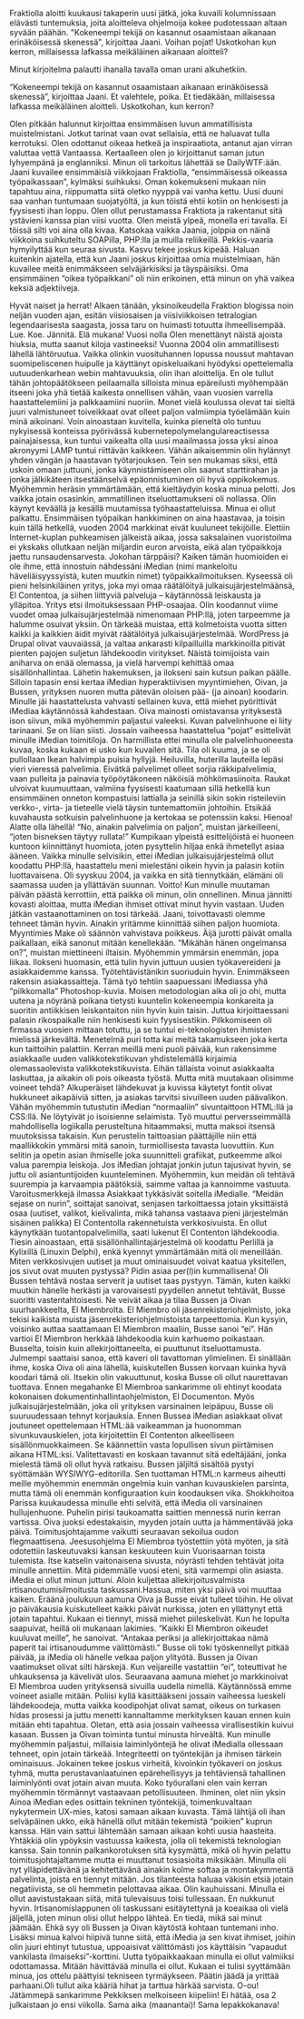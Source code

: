 Fraktiolla aloitti kuukausi takaperin uusi jätkä, joka kuvaili kolumnissaan elävästi tuntemuksia, joita aloitteleva ohjelmoija kokee pudotessaan altaan syvään päähän. "Kokeneempi tekijä on kasannut osaamistaan aikanaan erinäköisessä skenessä", kirjoittaa Jaani. Voihan pojat! Uskotkohan kun kerron, millaisessa lafkassa meikäläinen aikanaan aloitteli?

Minut kirjoitelma palautti ihanalla tavalla oman urani alkuhetkiin.

“Kokeneempi tekijä on kasannut osaamistaan aikanaan erinäköisessä skenessä”, kirjoittaa Jaani. Et valehtele, poika. Et tiedäkään, millaisessa lafkassa meikäläinen aloitteli. Uskotkohan, kun kerron?

Olen pitkään halunnut kirjoittaa ensimmäisen luvun ammatillisista muistelmistani. Jotkut tarinat vaan ovat sellaisia, että ne haluavat tulla kerrotuksi. Olen odottanut oikeaa hetkeä ja inspiraatiota, antanut ajan virran valuttaa vettä Vantaassa. Kertaalleen olen jo kirjoittanut saman jutun lyhyempänä ja englanniksi. Minun oli tarkoitus lähettää se DailyWTF:ään.
Jaani kuvailee ensimmäisiä viikkojaan Fraktiolla, “ensimmäisessä oikeassa työpaikassaan”, kylmäksi suihkuksi. Oman kokemukseni mukaan niin tapahtuu aina, riippumatta siitä oletko nyyppä vai vanha kettu. Uusi duuni saa vanhan tuntumaan suojatyöltä, ja kun töistä ehtii kotiin on henkisesti ja fyysisesti ihan loppu.
Olen ollut perustamassa Fraktiota ja rakentanut sitä ystävieni kanssa pian viisi vuotta. Olen meistä ylpeä, monella eri tavalla. Ei töissä silti voi aina olla kivaa. Katsokaa vaikka Jaania, jolppia on näinä viikkoina suihkuteltu SOAPilla, PHP:lla ja muilla reliikeillä. Pekkis-vaaria hymyilyttää kun seuraa sivusta. Kasvu tekee joskus kipeää.
Haluan kuitenkin ajatella, että kun Jaani joskus kirjoittaa omia muistelmiaan, hän kuvailee meitä enimmäkseen selväjärkisiksi ja täyspäisiksi. Oma ensimmäinen “oikea työpaikkani” oli niin erikoinen, että minun on yhä vaikea keksiä adjektiiveja.

Hyvät naiset ja herrat! Alkaen tänään, yksinoikeudella Fraktion blogissa noin neljän vuoden ajan, esitän viisiosaisen ja viisiviikkoisen tetralogian legendaarisesta saagasta, jossa taru on huimasti totuutta ihmeellisempää. Lue. Koe. Jännitä. Elä mukana!
Vuosi nolla
Olen menettänyt näistä ajoista hiuksia, mutta saanut kiloja vastineeksi!
Vuonna 2004 olin ammatillisesti lähellä lähtöruutua. Vaikka olinkin vuosituhannen lopussa noussut mahtavan suomipeliscenen huipulle ja käyttänyt opiskeluaikani hyödyksi opettelemalla uutuudenkarhean webin mahtavuuksia, olin ihan aloittelija.
En ole tullut tähän johtopäätökseen peilaamalla silloista minua epäreilusti myöhempään itseeni joka yhä tietää kaikesta onnellisen vähän, vaan vuosien varrella haastattelemiini ja palkkaamiini nuoriin. Monet vielä koulussa olevat tai sieltä juuri valmistuneet toiveikkaat ovat olleet paljon valmiimpia työelämään kuin minä aikoinani.
Voin ainoastaan kuvitella, kuinka pieneltä olo tuntuu nykyisessä konteissa pyörivässä kubernetepolymelangulareactisessa painajaisessa, kun tuntui vaikealta olla uusi maailmassa jossa yksi ainoa akronyymi LAMP tuntui riittävän kaikkeen.
Vähän aikaisemmin olin hylännyt yhden vängän ja haastavan työtarjouksen. Tein sen mukamas siksi, että uskoin omaan juttuuni, jonka käynnistämiseen olin saanut starttirahan ja jonka jälkikäteen itsestäänselvä epäonnistuminen oli hyvä oppikokemus. Myöhemmin heräsin ymmärtämään, että kieltäydyin koska minua pelotti.
Jos vaikka jotain osasinkin, ammatillinen itseluottamukseni oli nollassa. Olin käynyt keväällä ja kesällä muutamissa työhaastatteluissa. Minua ei ollut palkattu.
Ensimmäisen työpaikan hankkiminen on aina haastavaa, ja toisin kuin tällä hetkellä, vuoden 2004 markkinat eivät kuuluneet tekijöille. Elettiin Internet-kuplan puhkeamisen jälkeistä aikaa, jossa saksalainen vuoristoilma ei ykskaks ollutkaan neljän miljardin euron arvoista, eikä alan työpaikkoja jaettu runsaudensarvesta.
Jokohan tärppäisi?
Kaiken tämän huomioiden ei ole ihme, että innostuin nähdessäni iMedian (nimi mankeloitu häveliäisyyssyistä, kuten muutkin nimet) työpaikkailmoituksen. Kyseessä oli pieni helsinkiläinen yritys, joka myi omaa räätälöityä julkaisujärjestelmäänsä, El Contentoa, ja siihen liittyviä palveluja – käytännössä leiskausta ja ylläpitoa. Yritys etsi ilmoituksessaan PHP-osaajaa. Olin koodannut viime vuodet omaa julkaisujärjestelmää nimenomaan PHP:llä, joten tarpeemme ja halumme osuivat yksiin.
On tärkeää muistaa, että kolmetoista vuotta sitten kaikki ja kaikkien äidit myivät räätälöityä julkaisujärjestelmää. WordPress ja Drupal olivat vauvaiässä, ja valtaa ankarasti kilpailluilla markkinoilla pitivät pienten pajojen suljetun lähdekoodin viritykset. Näistä toimijoista vain aniharva on enää olemassa, ja vielä harvempi kehittää omaa sisällönhallintaa.
Lähetin hakemuksen, ja ilokseni sain kutsun paikan päälle. Silloin tapasin ensi kertaa iMedian hyperaktiivisen myyntimiehen, Oivan, ja Bussen, yrityksen nuoren mutta pätevän oloisen pää- (ja ainoan) koodarin. Minulle jäi haastattelusta vahvasti sellainen kuva, että miehet pyörittivät iMediaa käytännössä kahdestaan. Oiva mainosti omistavansa yrityksestä ison siivun, mikä myöhemmin paljastui valeeksi.
Kuvan palvelinhuone ei liity tarinaani. Se on liian siisti.
Jossain vaiheessa haastattelua “pojat” esittelivät minulle iMedian toimitiloja. On harmillista ettei minulla ole palvelinhuoneesta kuvaa, koska kukaan ei usko kun kuvailen sitä. Tila oli kuuma, ja se oli pullollaan Ikean halvimpia puisia hyllyjä. Heiluvilla, huterilla lauteilla lepäsi vieri vieressä palvelimia. Eivätkä palvelimet olleet sorjia räkkipalvelimia, vaan pulleita ja painavia työpöytäkoneen näköisiä möhkömasiinoita.
Raukat ulvoivat kuumuuttaan, valmiina fyysisesti kaatumaan sillä hetkellä kun ensimmäinen onneton kompastuisi lattialla ja seinillä sikin sokin risteileviin verkko-, virta- ja tieteelle vielä täysin tuntemattomiin johtoihin. Etsikää kuvahausta sotkuisin palvelinhuone ja kertokaa se potenssiin kaksi. Hienoa! Alatte olla lähellä!
“No, ainakin palvelimia on paljon”, muistan järkeilleeni, “joten bisneksen täytyy rullata!” Kumpikaan ylpeistä esittelijöistä ei huoneen kuntoon kiinnittänyt huomiota, joten pysyttelin hiljaa enkä ihmetellyt asiaa ääneen.
Vaikka minulle selvisikin, ettei iMedian julkaisujärjestelmä ollut koodattu PHP:llä, haastattelu meni mielestäni oikein hyvin ja palasin kotiin luottavaisena. Oli syyskuu 2004, ja vaikka en sitä tiennytkään, elämäni oli saamassa uuden ja yllättävän suunnan.
Voitto!
Kun minulle muutaman päivän päästä kerrottiin, että paikka oli minun, olin onnellinen. Minua jännitti kovasti aloittaa, mutta iMedian ihmiset ottivat minut hyvin vastaan. Uuden jätkän vastaanottaminen on tosi tärkeää. Jaani, toivottavasti olemme tehneet tämän hyvin. Ainakin yritämme kiinnittää siihen paljon huomiota.
Myyntimies Make oli säännön vahvistava poikkeus. Äijä jurotti päivät omalla paikallaan, eikä sanonut mitään kenellekään. “Mikähän hänen ongelmansa on?”, muistan miettineeni iltaisin. Myöhemmin ymmärsin enemmän, jopa liikaa.
Ilokseni huomasin, että tulin hyvin juttuun uusien työkavereideni ja asiakkaidemme kanssa. Työtehtävistänikin suoriuduin hyvin. Enimmäkseen rakensin asiakassaitteja. Tämä työ tehtiin saapuessani iMediassa yhä “pilkkomalla” Photoshop-kuvia. Moisen metodologian aika oli jo ohi, mutta uutena ja nöyränä poikana tietysti kuuntelin kokeneempia konkareita ja suoritin antiikkisen leiskantaiton niin hyvin kuin taisin.
Juttua kirjoittaessani palasin rikospaikalle niin henkisesti kuin fyysisestikin.
Pilkkomiseen oli firmassa vuosien mittaan totuttu, ja se tuntui ei-teknologisten ihmisten mielissä järkevältä. Menetelmä puri totta kai meitä takamukseen joka kerta kun taittoihin palattiin. Kerran meillä meni puoli päivää, kun rakensimme asiakkaalle uuden valikkotekstikuvan yhdistelemällä kirjaimia olemassaolevista valikkotekstikuvista. Eihän tällaista voinut asiakkaalta laskuttaa, ja aikakin oli pois oikeasta työstä.
Mutta mitä muutakaan olisimme voineet tehdä? Alkuperäiset lähdekuvat ja kuvissa käytetyt fontit olivat hukkuneet aikapäiviä sitten, ja asiakas tarvitsi sivuilleen uuden päävalikon.
Vähän myöhemmin tutustutin iMedian “normaaliin” sivuntaittoon HTML:llä ja CSS:llä. Ne löytyivät jo isoisienne selaimista. Työ muuttui perversseimmällä mahdollisella logiikalla perusteltuna hitaammaksi, mutta maksoi itsensä muutoksissa takaisin.
Kun perustelin taittoasian päättäjille niin että maallikkokin ymmärsi mitä sanoin, turmiollisesta tavasta luovuttiin. Kun selitin ja opetin asian ihmiselle joka suunnitteli grafiikat, putkeemme alkoi valua parempia leiskoja.
Jos iMedian johtajat jonkin jutun tajusivat hyvin, se juttu oli asiantuntijoiden kuunteleminen. Myöhemmin, kun meidän oli tehtävä suurempia ja karvaampia päätöksiä, saimme valtaa ja kannoimme vastuuta.
Varoitusmerkkejä ilmassa
Asiakkaat tykkäsivät soitella iMedialle. “Meidän sejase on nurin”, soittajat sanoivat, senjasen tarkoittaessa jotain yksittäistä osaa (uutiset, valikot, kielivalinta, mikä tahansa vastaava pieni järjestelmän sisäinen palikka) El Contentolla rakennetuista verkkosivuista.
En ollut käynytkään tuotantopalvelimilla, saati lukenut El Contenton lähdekoodia. Tiesin ainoastaan, että sisällönhallintajärjestelmä oli koodattu Perlillä ja Kylixillä (Linuxin Delphi), enkä kyennyt ymmärtämään mitä oli meneillään. Miten verkkosivujen uutiset ja muut ominaisuudet voivat kaatua yksitellen, jos sivut ovat muuten pystyssä? Pidin asiaa per(l)in kummallisena!
Oli Bussen tehtävä nostaa serverit ja uutiset taas pystyyn. Tämän, kuten kaikki muutkin hänelle herkästi ja varovaisesti pyydellen annetut tehtävät, Busse suoritti vastentahtoisesti. Ne veivät aikaa ja tilaa Bussen ja Oivan suurhankkeelta, El Miembrolta.
El Miembro oli jäsenrekisteriohjelmisto, joka tekisi kaikista muista jäsenrekisteriohjelmistoista tarpeettomia. Kun kysyin, voisinko auttaa saattamaan El Miembron maaliin, Busse sanoi “ei”. Hän vartioi El Miembron herkkää lähdekoodia kuin karhuemo poikastaan.
Busselta, toisin kuin allekirjoittaneelta, ei puuttunut itseluottamusta. Julmempi saattaisi sanoa, että kaveri oli tavattoman ylimielinen. Ei sinällään ihme, koska Oiva oli aina lähellä, kuiskutellen Bussen korvaan kuinka hyvä koodari tämä oli.
Itsekin olin vakuuttunut, koska Busse oli ollut naurettavan tuottava. Ennen megahanke El Miembroa sankarimme oli ehtinyt koodata kokonaisen dokumentinhallintaohjelmiston, El Documenton. Myös julkaisujärjestelmään, joka oli yrityksen varsinainen leipäpuu, Busse oli suuruudessaan tehnyt korjauksia.
Ennen Bussea iMedian asiakkaat olivat joutuneet opettelemaan HTML:ää vaikeamman ja huonomman sivunkuvauskielen, jota kirjoitettiin El Contenton alkeelliseen sisällönmuokkaimeen. Se käännettiin vasta lopullisen sivun piirtämisen aikana HTML:ksi. Valitettavasti en koskaan tavannut sitä edeltäjääni, jonka mielestä tämä oli ollut hyvä ratkaisu.
Bussen jäljiltä sisältöä pystyi syöttämään WYSIWYG-editorilla. Sen tuottaman HTML:n karmeus aiheutti meille myöhemmin enemmän ongelmia kuin vanhan kuvauskielen parsinta, mutta tämä oli enemmän konfiguraation kuin koodauksen vika.
Shokkihoitoa
Parissa kuukaudessa minulle ehti selvitä, että iMedia oli varsinainen hullujenhuone. Puhelin pirisi taukoamatta saittien mennessä nurin kerran vartissa. Oiva juoksi edestakaisin, myyden jotain uutta ja hämmentävää joka päivä. Toimitusjohtajamme vaikutti seuraavan sekoilua oudon flegmaattisena. Jeesusohjelma El Miembroa työstettiin yötä myöten, ja sitä odotettiin laskeutuvaksi kansan keskuuteen kuin Vuorisaarnan toista tulemista.
Itse katselin vaitonaisena sivusta, nöyrästi tehden tehtävät joita minulle annettiin. Mitä pidemmälle vuosi eteni, sitä varmempi olin asiasta. iMedia ei ollut minun juttuni. Aloin kuljettaa allekirjoitusvalmista irtisanoutumisilmoitusta taskussani.Hassua, miten yksi päivä voi muuttaa kaiken. Eräänä joulukuun aamuna Oiva ja Busse eivät tulleet töihin. He olivat jo päiväkausia kuiskutelleet kaikki päivät nurkissa, joten en yllättynyt että jotain tapahtui.
Kukaan ei tiennyt, missä miehet piileskelivät. Kun he lopulta saapuivat, heillä oli mukanaan lakimies. “Kaikki El Miembron oikeudet kuuluvat meille”, he sanoivat. “Antakaa periksi ja allekirjoittakaa nämä paperit tai irtisanoudumme välittömästi.”
Busse oli toki työskennellyt pitkää päivää, ja iMedia oli hänelle velkaa paljon ylityötä. Bussen ja Oivan vaatimukset olivat silti härskejä. Kun veijareille vastattiin “ei”, toteuttivat he uhkauksensa ja kävelivät ulos. Seuraavana aamuna miehet jo markkinoivat El Miembroa uuden yrityksensä sivuilla uudella nimellä.
Käytännössä emme voineet asialle mitään. Poliisi kyllä käsittääkseni jossain vaiheessa lueskeli lähdekoodeja, mutta vaikka koodipohjat olivat samat, oikeus on turkasen hidas prosessi ja juttu menetti kannaltamme merkityksen kauan ennen kuin mitään ehti tapahtua. Oletan, että asia jossain vaiheessa virallisestikin kuivui kasaan.
Bussen ja Oivan toiminta tuntui minusta hirveältä. Kun minulle myöhemmin paljastui, millaisia laiminlyöntejä he olivat iMedialla ollessaan tehneet, opin jotain tärkeää. Integriteetti on työntekijän ja ihmisen tärkein ominaisuus. Jokainen tekee joskus virheitä, kivoinkin työkaveri on joskus tyhmä, mutta perustavanlaatuinen epärehellisyys ja tehtäviensä tahallinen laiminlyönti ovat jotain aivan muuta. Koko työurallani olen vain kerran myöhemmin törmännyt vastaavaan petollisuuteen.
Ihminen, olet niin yksin
Ainoa iMedian edes osittain tekninen työntekijä, toimenkuvaltaan nykytermein UX-mies, katosi samaan aikaan kuvasta. Tämä lähtijä oli ihan selväpäinen ukko, eikä hänellä ollut mitään tekemistä “poikien” kuprun kanssa. Hän vain sattui lähtemään samaan aikaan kohti uusia haasteita.
Yhtäkkiä olin ypöyksin vastuussa kaikesta, jolla oli tekemistä teknologian kanssa. Sain tonnin palkankorotuksen sitä kysymättä, mikä oli hyvin pelattu toimitusjohtajaltamme mutta ei muuttanut tosiasioita miksikään. Minulla oli nyt ylläpidettävänä ja kehitettävänä ainakin kolme softaa ja montakymmentä palvelinta, joista en tiennyt mitään.
Jos tilanteesta haluaa väkisin etsiä jotain negatiivista, se oli hemmetin pelottavaa aikaa. Olin kauhuissani. Minulla ei ollut aavistustakaan siitä, mitä tulevaisuus toisi tullessaan. En nukkunut hyvin.
Irtisanomislappunen oli taskussani esitäytettynä ja koeaikaa oli vielä jäljellä, joten minun olisi ollut helppo lähteä. En tiedä, mikä sai minut jäämään. Ehkä syy oli Bussen ja Oivan käytöstä kohtaan tuntemani inho. Lisäksi minua kalvoi hiipivä tunne siitä, että iMedia ja sen kivat ihmiset, joihin olin juuri ehtinyt tutustua, uppoaisivat välittömästi jos käyttäisin “vapaudut vankilasta ilmaiseksi”-korttini.
Uutta työpaikkaakaan minulla ei ollut valmiiksi odottamassa. Mitään hävittävää minulla ei ollut. Kukaan ei tulisi syyttämään minua, jos ottelu päättyisi tekniseen tyrmäykseen. Päätin jäädä ja yrittää parhaani.Oli tullut aika kääriä hihat ja tarttua härkää sarvista.
O-ou! Jätämmepä sankarimme Pekkiksen melkoiseen kiipeliin! Ei hätää, osa 2 julkaistaan jo ensi viikolla. Sama aika (maanantai)! Sama lepakkokanava!
